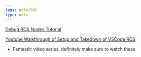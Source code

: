 ```yaml
---
tags: note/ROS
type: note
---
```


[Debug ROS Nodes Tutorial](https://github.com/ms-iot/vscode-ros/blob/master/doc/debug-support.md)

[Youtube Walkthrough of Setup and Takedown of VSCode ROS](https://www.youtube.com/watch?v=PBbEhRf8QjE)
- Fantastic video series, definitely make sure to watch these
